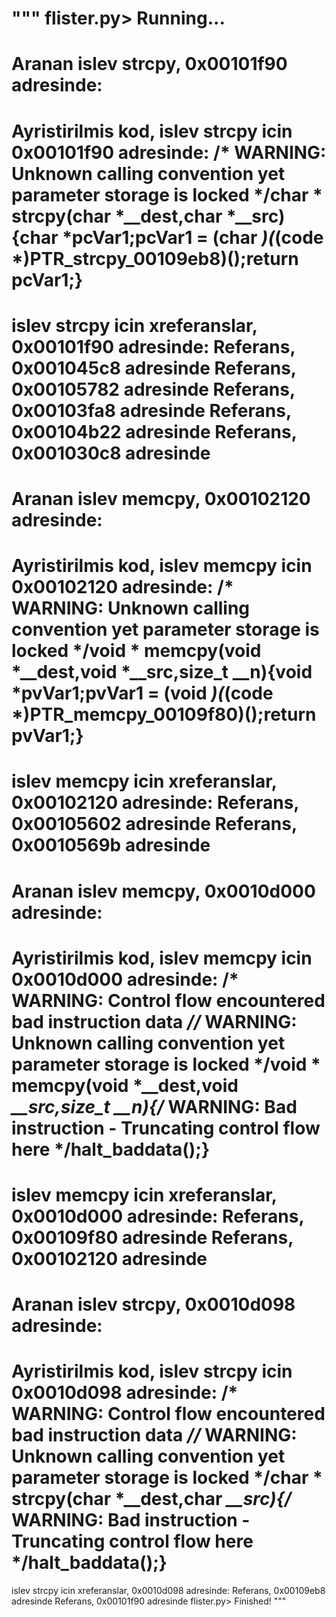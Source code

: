 """
flister.py> Running...
================================================================================
Aranan islev strcpy, 0x00101f90 adresinde:
================================================================================
Ayristirilmis kod, islev strcpy icin 0x00101f90 adresinde:
/* WARNING: Unknown calling convention yet parameter storage is locked */char * strcpy(char *__dest,char *__src){char *pcVar1;pcVar1 = (char *)(*(code *)PTR_strcpy_00109eb8)();return pcVar1;}
================================================================================
islev strcpy icin xreferanslar, 0x00101f90 adresinde:
    Referans, 0x001045c8 adresinde
    Referans, 0x00105782 adresinde
    Referans, 0x00103fa8 adresinde
    Referans, 0x00104b22 adresinde
    Referans, 0x001030c8 adresinde
================================================================================
Aranan islev memcpy, 0x00102120 adresinde:
================================================================================
Ayristirilmis kod, islev memcpy icin 0x00102120 adresinde:
/* WARNING: Unknown calling convention yet parameter storage is locked */void * memcpy(void *__dest,void *__src,size_t __n){void *pvVar1;pvVar1 = (void *)(*(code *)PTR_memcpy_00109f80)();return pvVar1;}
================================================================================
islev memcpy icin xreferanslar, 0x00102120 adresinde:
    Referans, 0x00105602 adresinde
    Referans, 0x0010569b adresinde
================================================================================
Aranan islev memcpy, 0x0010d000 adresinde:
================================================================================
Ayristirilmis kod, islev memcpy icin 0x0010d000 adresinde:
/* WARNING: Control flow encountered bad instruction data *//* WARNING: Unknown calling convention yet parameter storage is locked */void * memcpy(void *__dest,void *__src,size_t __n){/* WARNING: Bad instruction - Truncating control flow here */halt_baddata();}
================================================================================
islev memcpy icin xreferanslar, 0x0010d000 adresinde:
    Referans, 0x00109f80 adresinde
    Referans, 0x00102120 adresinde
================================================================================
Aranan islev strcpy, 0x0010d098 adresinde:
================================================================================
Ayristirilmis kod, islev strcpy icin 0x0010d098 adresinde:
/* WARNING: Control flow encountered bad instruction data *//* WARNING: Unknown calling convention yet parameter storage is locked */char * strcpy(char *__dest,char *__src){/* WARNING: Bad instruction - Truncating control flow here */halt_baddata();}
================================================================================
islev strcpy icin xreferanslar, 0x0010d098 adresinde:
    Referans, 0x00109eb8 adresinde
    Referans, 0x00101f90 adresinde
flister.py> Finished!
"""

